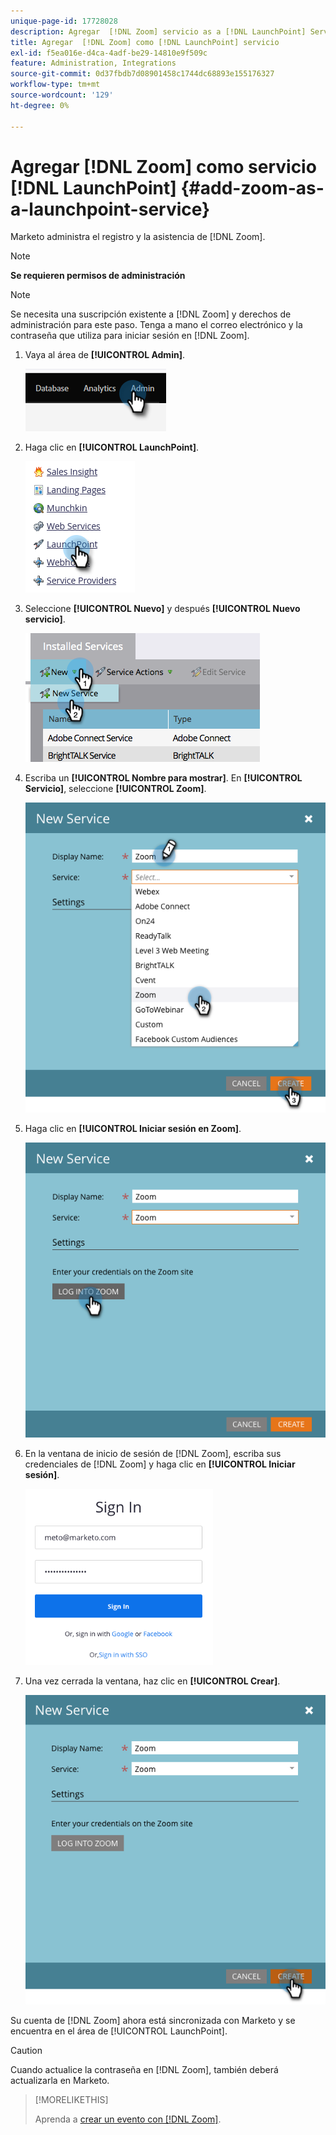 ```yaml
---
unique-page-id: 17728028
description: Agregar  [!DNL Zoom] servicio as a [!DNL LaunchPoint] Service - Documentos de Marketo - Documentación del producto
title: Agregar  [!DNL Zoom] como [!DNL LaunchPoint] servicio
exl-id: f5ea016e-d4ca-4adf-be29-14810e9f509c
feature: Administration, Integrations
source-git-commit: 0d37fbdb7d08901458c1744dc68893e155176327
workflow-type: tm+mt
source-wordcount: '129'
ht-degree: 0%

---
```


# Agregar [!DNL Zoom] como servicio [!DNL LaunchPoint] {#add-zoom-as-a-launchpoint-service}

Marketo administra el registro y la asistencia de [!DNL Zoom].

>[!NOTE]
>
>**Se requieren permisos de administración**

>[!NOTE]
>
>Se necesita una suscripción existente a [!DNL Zoom] y derechos de administración para este paso. Tenga a mano el correo electrónico y la contraseña que utiliza para iniciar sesión en [!DNL Zoom].

1. Vaya al área de **[!UICONTROL Admin]**.

   ![](assets/add-zoom-as-a-launchpoint-service-1.png)

1. Haga clic en **[!UICONTROL LaunchPoint]**.

   ![](assets/add-zoom-as-a-launchpoint-service-2.png)

1. Seleccione **[!UICONTROL Nuevo]** y después **[!UICONTROL Nuevo servicio]**.

   ![](assets/add-zoom-as-a-launchpoint-service-3.png)

1. Escriba un **[!UICONTROL Nombre para mostrar]**. En **[!UICONTROL Servicio]**, seleccione **[!UICONTROL Zoom]**.

   ![](assets/add-zoom-as-a-launchpoint-service-4.png)

1. Haga clic en **[!UICONTROL Iniciar sesión en Zoom]**.

   ![](assets/add-zoom-as-a-launchpoint-service-5.png)

1. En la ventana de inicio de sesión de [!DNL Zoom], escriba sus credenciales de [!DNL Zoom] y haga clic en **[!UICONTROL Iniciar sesión]**.

   ![](assets/add-zoom-as-a-launchpoint-service-6.png)

1. Una vez cerrada la ventana, haz clic en **[!UICONTROL Crear]**.

   ![](assets/add-zoom-as-a-launchpoint-service-7.png)

Su cuenta de [!DNL Zoom] ahora está sincronizada con Marketo y se encuentra en el área de [!UICONTROL LaunchPoint].

>[!CAUTION]
>
>Cuando actualice la contraseña en [!DNL Zoom], también deberá actualizarla en Marketo.

>[!MORELIKETHIS]
>
>Aprenda a [crear un evento con [!DNL Zoom]](/help/marketo/product-docs/demand-generation/events/create-an-event/create-an-event-with-zoom.md).
